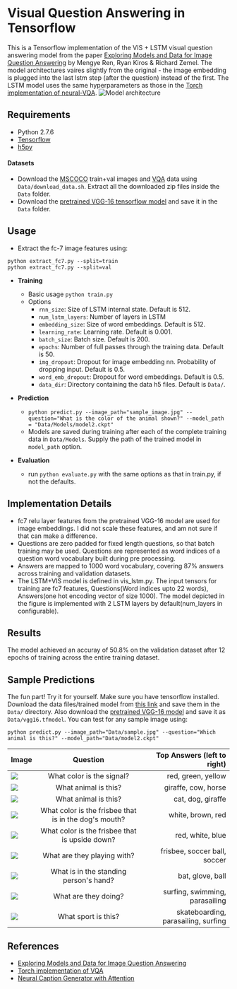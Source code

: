 # Visual Question Answering in Tensorflow

This is a Tensorflow implementation of the VIS + LSTM visual question answering model from the paper [Exploring Models and Data for Image Question Answering][1]
by Mengye Ren, Ryan Kiros & Richard Zemel. The model architectures vaires slightly from the original - the image embedding is plugged into the last lstm step (after the question) instead of the first. The LSTM model uses the same hyperparameters as those in the [Torch implementation of neural-VQA][2]. 
![Model architecture](http://i.imgur.com/Jvixx2W.jpg)

## Requirements
- Python 2.7.6
- [Tensorflow][3]
- [h5py][4]


#### Datasets
- Download the [MSCOCO][5] train+val images and [VQA][6] data using `Data/download_data.sh`. Extract all the downloaded zip files inside the `Data` folder.
- Download the [pretrained VGG-16 tensorflow model][7] and save it in the `Data` folder.

## Usage

- Extract the fc-7 image features using:
```
python extract_fc7.py --split=train
python extract_fc7.py --split=val
```

- <b>Training</b>
  * Basic usage `python train.py`
  * Options
    - `rnn_size`: Size of LSTM internal state. Default is 512.
    - `num_lstm_layers`: Number of layers in LSTM
    - `embedding_size`: Size of word embeddings. Default is 512.
    - `learning_rate`: Learning rate. Default is 0.001.
    - `batch_size`: Batch size. Default is 200.
    - `epochs`: Number of full passes through the training data. Default is 50.
    - `img_dropout`:  Dropout for image embedding nn. Probability of dropping input. Default is 0.5.
    - `word_emb_dropout`: Dropout for word embeddings. Default is 0.5.
    - `data_dir`: Directory containing the data h5 files. Default is `Data/`.

- <b>Prediction</b>
  * ```python predict.py --image_path="sample_image.jpg" --question="What is the color of the animal shown?" --model_path = "Data/Models/model2.ckpt"```
  * Models are saved during training after each of the complete training data in ```Data/Models```. Supply the path of the trained model in ```model_path``` option.
  
- <b>Evaluation</b>
  * run `python evaluate.py` with the same options as that in train.py, if not the defaults.

## Implementation Details
- fc7 relu layer features from the pretrained VGG-16 model are used for image embeddings. I did not scale these features, and am not sure if that can make a difference.
- Questions are zero padded for fixed length questions, so that batch training may be used. Questions are represented as word indices of a question word vocabulary built during pre processing.
- Answers are mapped to 1000 word vocabulary, covering 87% answers across training and validation datasets.
- The LSTM+VIS model is defined in vis_lstm.py. The input tensors for training are fc7 features, Questions(Word indices upto 22 words), Answers(one hot encoding vector of size 1000). The model depicted in the figure is implemented with 2 LSTM layers by default(num_layers in configurable).

## Results
The model achieved an accuray of 50.8% on the validation dataset after 12 epochs of training across the entire training dataset.

## Sample Predictions

The fun part! Try it for yourself. Make sure you have tensorflow installed. Download the data files/trained model from [this link][9] and save them in the ```Data/``` directory. Also download the [pretrained VGG-16 model][7] and save it as ```Data/vgg16.tfmodel```. You can test for any sample image using:
```
python predict.py --image_path="Data/sample.jpg" --question="Which animal is this?" --model_path="Data/model2.ckpt"
```
| Image        | Question           | Top Answers (left to right)  |
| ------------- |:-------------:| -----:|
| ![](http://i.imgur.com/j4FiEaS.jpg)      | What color is the signal? | red, green, yellow|
| ![](http://i.imgur.com/FUR7k0y.jpg)      | What animal is this? | giraffe, cow, horse|
| ![](http://i.imgur.com/VrGUves.jpg)      | What animal is this? | cat, dog, giraffe|
| ![](http://i.imgur.com/yk53y1Y.jpg)      | What color is the frisbee that is in the dog's mouth? | white, brown, red|
| ![](http://i.imgur.com/yk53y1Y.jpg)      | What color is the frisbee that is upside down? | red, white, blue|
| ![](http://i.imgur.com/ifcccpd.jpg)      | What are they playing with? | frisbee, soccer ball, soccer|
| ![](http://i.imgur.com/VrjUbgH.jpg)      | What is in the standing person's hand? | bat, glove, ball|
| ![](http://i.imgur.com/80foxDZ.jpg)      | What are they doing? | surfing, swimming, parasailing|
| ![](http://i.imgur.com/7ZZi2Xp.jpg)      | What sport is this? | skateboarding, parasailing, surfing|

## References
- [Exploring Models and Data for Image Question Answering][1]
- [Torch implementation of VQA][2]
- [Neural Caption Generator with Attention][8]

[1]: http://arxiv.org/abs/1505.02074
[2]: https://github.com/abhshkdz/neural-vqa/
[3]: https://github.com/tensorflow/tensorflow
[4]: http://www.h5py.org/
[5]: http://mscoco.org/
[6]: http://visualqa.org/
[7]: https://github.com/ry/tensorflow-vgg16
[8]: https://github.com/jazzsaxmafia/show_attend_and_tell.tensorflow
[9]: https://drive.google.com/folderview?id=0B30fmeZ1slbBU1JSRHdiWkF4NUk&usp=sharing
